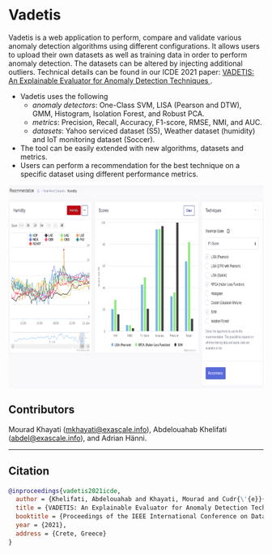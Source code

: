 
# Vadetis

Vadetis is a web application to perform, compare and validate various anomaly detection algorithms using different configurations. It allows users to upload their own datasets as well as training data in order to perform anomaly detection. The datasets can be altered by injecting additional outliers.  Technical details can be found in our ICDE 2021 paper:  <a href = "https://icde2021.gr">VADETIS: An Explainable Evaluator for Anomaly Detection Techniques </a>. 
- Vadetis uses the following
    - *anomaly detectors*: One-Class SVM, LISA (Pearson and DTW), GMM, Histogram, Isolation Forest, and Robust PCA.  
    - *metrics*: Precision, Recall, Accuracy, F1-score, RMSE, NMI, and AUC.
    - *datasets*: Yahoo serviced dataset (S5), Weather dataset (humidity) and IoT monitoring dataset (Soccer).
- The tool can be easily extended with new algorithms, datasets and  metrics.
- Users can perform a recommendation for the best technique on a specific dataset using different performance metrics.


<img img align="center" width="1000" height="400" src="vadetis_in_action.png" >

## Contributors
Mourad Khayati (mkhayati@exascale.info),  Abdelouahab Khelifati (abdel@exascale.info), and Adrian Hänni.

___

## Citation
```bibtex
@inproceedings{vadetis2021icde,
  author = {Khelifati, Abdelouahab and Khayati, Mourad and Cudr{\'{e}}{-}Mauroux, Philippe and Hänni, Adrian and Liu, Qian and Hauswirth, Manfred},
  title = {VADETIS: An Explainable Evaluator for Anomaly Detection Techniques},
  booktitle = {Proceedings of the IEEE International Conference on Data Engineering (ICDE 2021)},
  year = {2021},
  address = {Crete, Greece}
}
```
